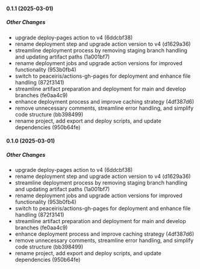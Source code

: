 #### 0.1.1 (2025-03-01)

##### Other Changes

*  upgrade deploy-pages action to v4 (6ddcbf38)
*  rename deployment step and upgrade action version to v4 (d1629a36)
*  streamline deployment process by removing staging branch handling and updating artifact paths (1a001bf7)
*  rename deployment jobs and upgrade action versions for improved functionality (953b0fb4)
*  switch to peaceiris/actions-gh-pages for deployment and enhance file handling (872f3141)
*  streamline artifact preparation and deployment for main and develop branches (fe0aa4c9)
*  enhance deployment process and improve caching strategy (4df387d6)
*  remove unnecessary comments, streamline error handling, and simplify code structure (bb398499)
*  rename project, add export and deploy scripts, and update dependencies (950b64fe)

#### 0.1.0 (2025-03-01)

##### Other Changes

*  upgrade deploy-pages action to v4 (6ddcbf38)
*  rename deployment step and upgrade action version to v4 (d1629a36)
*  streamline deployment process by removing staging branch handling and updating artifact paths (1a001bf7)
*  rename deployment jobs and upgrade action versions for improved functionality (953b0fb4)
*  switch to peaceiris/actions-gh-pages for deployment and enhance file handling (872f3141)
*  streamline artifact preparation and deployment for main and develop branches (fe0aa4c9)
*  enhance deployment process and improve caching strategy (4df387d6)
*  remove unnecessary comments, streamline error handling, and simplify code structure (bb398499)
*  rename project, add export and deploy scripts, and update dependencies (950b64fe)

